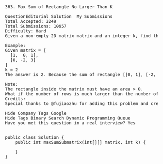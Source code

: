 <pre>
363. Max Sum of Rectangle No Larger Than K  

QuestionEditorial Solution  My Submissions
Total Accepted: 3249
Total Submissions: 10957
Difficulty: Hard
Given a non-empty 2D matrix matrix and an integer k, find the max sum of a rectangle in the matrix such that its sum is no larger than k.

Example:
Given matrix = [
  [1,  0, 1],
  [0, -2, 3]
]
k = 2
The answer is 2. Because the sum of rectangle [[0, 1], [-2, 3]] is 2 and 2 is the max number no larger than k (k = 2).

Note:
The rectangle inside the matrix must have an area > 0.
What if the number of rows is much larger than the number of columns?
Credits:
Special thanks to @fujiaozhu for adding this problem and creating all test cases.

Hide Company Tags Google
Hide Tags Binary Search Dynamic Programming Queue
Have you met this question in a real interview? Yes  


public class Solution {
    public int maxSumSubmatrix(int[][] matrix, int k) {
        
    }
}
</pre>

